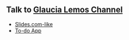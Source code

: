 ## Talk to [Glaucia Lemos Channel](https://www.youtube.com/watch?v=g8xo4EeK1ko)

+ [Slides.com-like]()
+ [To-do App]()